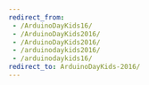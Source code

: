 ```yaml
---
redirect_from: 
 - /ArduinoDayKids16/
 - /ArduinoDayKids2016/
 - /ArduinoDayKids2016/
 - /arduinodaykids2016/
 - /arduinodaykids16/
redirect_to: ArduinoDayKids-2016/
--- 
```


